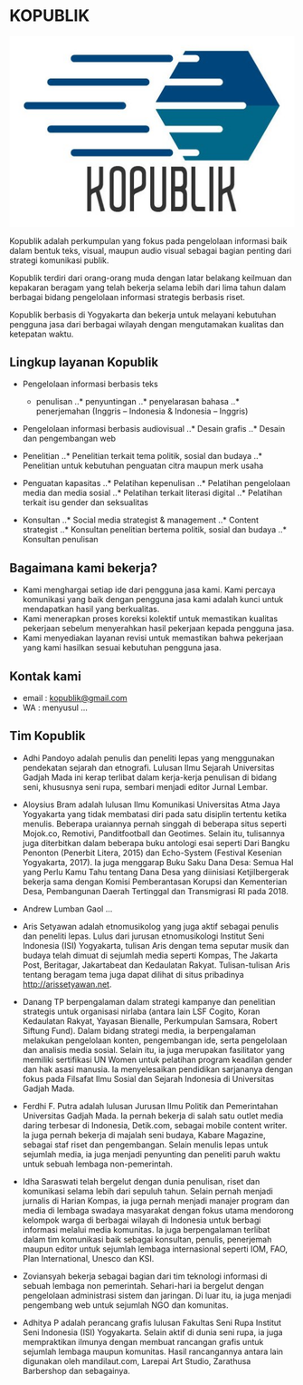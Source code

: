 # KOPUBLIK

![alt text](https://github.com/visijauh/kopublik/blob/master/Logo_kopublik_github.jpg)

Kopublik adalah perkumpulan yang fokus pada pengelolaan informasi baik dalam bentuk teks, visual, maupun audio visual sebagai bagian penting dari strategi komunikasi publik.

Kopublik terdiri dari orang-orang muda dengan latar belakang keilmuan dan kepakaran beragam yang telah bekerja selama lebih dari lima tahun dalam berbagai bidang pengelolaan informasi strategis berbasis riset.

Kopublik berbasis di Yogyakarta dan bekerja untuk melayani kebutuhan pengguna jasa dari berbagai wilayah dengan mengutamakan kualitas dan ketepatan waktu.

## Lingkup layanan Kopublik 

* Pengelolaan informasi berbasis teks
  * penulisan
..* penyuntingan
..* penyelarasan bahasa
..* penerjemahan (Inggris – Indonesia & Indonesia – Inggris)

* Pengelolaan informasi berbasis audiovisual
..* Desain grafis
..* Desain dan pengembangan web

* Penelitian
..* Penelitian terkait tema politik, sosial dan budaya
..* Penelitian untuk kebutuhan penguatan citra maupun merk usaha

* Penguatan kapasitas
..* Pelatihan kepenulisan
..* Pelatihan pengelolaan media dan media sosial
..* Pelatihan terkait literasi digital
..* Pelatihan terkait isu gender dan seksualitas

* Konsultan
..* Social media strategist & management
..* Content strategist
..* Konsultan penelitian bertema politik, sosial dan budaya
..* Konsultan penulisan

## Bagaimana kami bekerja?
* Kami menghargai setiap ide dari pengguna jasa kami. Kami percaya komunikasi yang baik dengan pengguna jasa kami adalah kunci untuk mendapatkan hasil yang berkualitas.
* Kami menerapkan proses koreksi kolektif untuk memastikan kualitas pekerjaan sebelum menyerahkan hasil pekerjaan kepada pengguna jasa.
* Kami menyediakan layanan revisi untuk memastikan bahwa pekerjaan yang kami hasilkan sesuai kebutuhan pengguna jasa.

## Kontak kami

* email : kopublik@gmail.com
* WA : menyusul ...

## Tim Kopublik

* Adhi Pandoyo adalah penulis dan peneliti lepas yang menggunakan pendekatan sejarah dan etnografi. Lulusan Ilmu Sejarah Universitas Gadjah Mada ini kerap terlibat dalam kerja-kerja penulisan di bidang seni, khususnya seni rupa, sembari menjadi editor Jurnal Lembar.

* Aloysius Bram adalah lulusan Ilmu Komunikasi Universitas Atma Jaya Yogyakarta yang tidak membatasi diri pada satu disiplin tertentu ketika menulis. Beberapa uraiannya pernah singgah di beberapa situs seperti Mojok.co, Remotivi, Panditfootball dan Geotimes. Selain itu, tulisannya juga diterbitkan dalam beberapa buku antologi esai seperti Dari Bangku Penonton (Penerbit Litera, 2015) dan Echo-System (Festival Kesenian Yogyakarta, 2017). Ia juga menggarap Buku Saku Dana Desa: Semua Hal yang Perlu Kamu Tahu tentang Dana Desa yang diinisiasi Ketjilbergerak bekerja sama dengan Komisi Pemberantasan Korupsi dan Kementerian Desa, Pembangunan Daerah Tertinggal dan Transmigrasi RI pada 2018.

* Andrew Lumban Gaol ...

* Aris Setyawan adalah etnomusikolog yang juga aktif sebagai penulis dan peneliti lepas. Lulus dari jurusan etnomusikologi Institut Seni Indonesia (ISI) Yogyakarta, tulisan Aris dengan tema seputar musik dan budaya telah dimuat di sejumlah media seperti Kompas, The Jakarta Post, Beritagar, Jakartabeat dan Kedaulatan Rakyat. Tulisan-tulisan Aris tentang beragam tema juga dapat dilihat di situs pribadinya http://arissetyawan.net. 

* Danang TP berpengalaman dalam strategi kampanye dan penelitian strategis untuk organisasi nirlaba (antara lain LSF Cogito, Koran Kedaulatan Rakyat, Yayasan Bienalle, Perkumpulan Samsara, Robert Siftung Fund). Dalam bidang strategi media, ia berpengalaman melakukan pengelolaan konten, pengembangan ide, serta pengelolaan dan analisis media sosial. Selain itu, ia juga  merupakan fasilitator yang memiliki sertifikasi UN Women untuk pelatihan program keadilan gender dan hak asasi manusia. Ia menyelesaikan pendidikan sarjananya dengan fokus pada Filsafat Ilmu Sosial dan Sejarah Indonesia di Universitas Gadjah Mada. 

* Ferdhi F. Putra adalah lulusan Jurusan Ilmu Politik dan Pemerintahan Universitas Gadjah Mada. Ia pernah bekerja di salah satu outlet media daring terbesar di Indonesia, Detik.com, sebagai mobile content writer. Ia juga pernah bekerja di majalah seni budaya, Kabare Magazine, sebagai staf riset dan pengembangan. Selain menulis lepas untuk sejumlah media, ia juga menjadi penyunting dan peneliti paruh waktu untuk sebuah lembaga non-pemerintah.

* Idha Saraswati telah bergelut dengan dunia penulisan, riset dan komunikasi selama lebih dari sepuluh tahun. Selain pernah menjadi jurnalis di Harian Kompas, ia juga pernah menjadi manajer program dan media di lembaga swadaya masyarakat dengan fokus utama mendorong kelompok warga di berbagai wilayah di Indonesia untuk berbagi informasi melalui media komunitas. Ia juga berpengalaman terlibat dalam tim komunikasi baik sebagai konsultan, penulis, penerjemah maupun editor untuk sejumlah lembaga internasional seperti IOM, FAO, Plan International, Unesco dan KSI.

* Zoviansyah bekerja sebagai bagian dari tim teknologi informasi di sebuah lembaga non pemerintah. Sehari-hari ia bergelut dengan pengelolaan administrasi sistem dan jaringan. Di luar itu, ia juga menjadi pengembang web untuk sejumlah NGO dan komunitas. 

* Adhitya P adalah perancang grafis lulusan Fakultas Seni Rupa Institut Seni Indonesia (ISI) Yogyakarta. Selain aktif di dunia seni rupa, ia juga mempraktikan ilmunya dengan membuat rancangan grafis untuk sejumlah lembaga maupun komunitas. Hasil rancangannya antara lain digunakan oleh mandilaut.com, Larepai Art Studio, Zarathusa Barbershop dan sebagainya. 